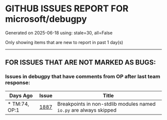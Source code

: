 
# GITHUB ISSUES REPORT FOR microsoft/debugpy


Generated on 2025-06-18 using: stale=30, all=False


Only showing items that are new to report in past 1 day(s)


---

## FOR ISSUES THAT ARE NOT MARKED AS BUGS:


### Issues in debugpy that have comments from OP after last team response:

| Days Ago | Issue | Title |
| --- | --- | --- |
 | \* TM:74, OP:1  |[1887](https://github.com/microsoft/debugpy/issues/1887 "Breakpoints in non-stdlib modules named `io.py` are always skipped")  |Breakpoints in non-stdlib modules named `io.py` are always skipped |




















